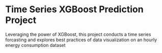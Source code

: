 # Time Series XGBoost Prediction Project
Leveraging the power of XGBoost, this project conducts a time series forcasting and explores best practices of data visualization on an hourly energy consumption dataset
